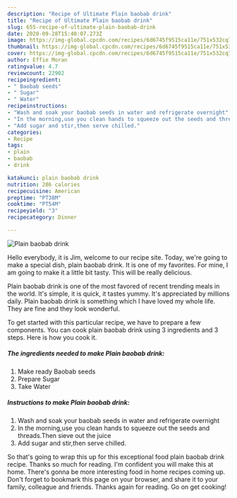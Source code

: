 ```yaml
---
description: "Recipe of Ultimate Plain baobab drink"
title: "Recipe of Ultimate Plain baobab drink"
slug: 655-recipe-of-ultimate-plain-baobab-drink
date: 2020-09-28T15:40:07.273Z
image: https://img-global.cpcdn.com/recipes/6d6745f9515ca11e/751x532cq70/plain-baobab-drink-recipe-main-photo.jpg
thumbnail: https://img-global.cpcdn.com/recipes/6d6745f9515ca11e/751x532cq70/plain-baobab-drink-recipe-main-photo.jpg
cover: https://img-global.cpcdn.com/recipes/6d6745f9515ca11e/751x532cq70/plain-baobab-drink-recipe-main-photo.jpg
author: Effie Moran
ratingvalue: 4.7
reviewcount: 22902
recipeingredient:
- " Baobab seeds"
- " Sugar"
- " Water"
recipeinstructions:
- "Wash and soak your baobab seeds in water and refrigerate overnight"
- "In the morning,use you clean hands to squeeze out the seeds and threads.Then sieve out the juice"
- "Add sugar and stir,then serve chilled."
categories:
- Recipe
tags:
- plain
- baobab
- drink

katakunci: plain baobab drink 
nutrition: 286 calories
recipecuisine: American
preptime: "PT38M"
cooktime: "PT54M"
recipeyield: "3"
recipecategory: Dinner

---
```



![Plain baobab drink](https://img-global.cpcdn.com/recipes/6d6745f9515ca11e/751x532cq70/plain-baobab-drink-recipe-main-photo.jpg)

Hello everybody, it is Jim, welcome to our recipe site. Today, we're going to make a special dish, plain baobab drink. It is one of my favorites. For mine, I am going to make it a little bit tasty. This will be really delicious.

Plain baobab drink is one of the most favored of recent trending meals in the world. It's simple, it is quick, it tastes yummy. It's appreciated by millions daily. Plain baobab drink is something which I have loved my whole life. They are fine and they look wonderful.




To get started with this particular recipe, we have to prepare a few components. You can cook plain baobab drink using 3 ingredients and 3 steps. Here is how you cook it.

<!--inarticleads1-->

##### The ingredients needed to make Plain baobab drink:

1. Make ready  Baobab seeds
1. Prepare  Sugar
1. Take  Water




<!--inarticleads2-->

##### Instructions to make Plain baobab drink:

1. Wash and soak your baobab seeds in water and refrigerate overnight
1. In the morning,use you clean hands to squeeze out the seeds and threads.Then sieve out the juice
1. Add sugar and stir,then serve chilled.




So that's going to wrap this up for this exceptional food plain baobab drink recipe. Thanks so much for reading. I'm confident you will make this at home. There's gonna be more interesting food in home recipes coming up. Don't forget to bookmark this page on your browser, and share it to your family, colleague and friends. Thanks again for reading. Go on get cooking!
